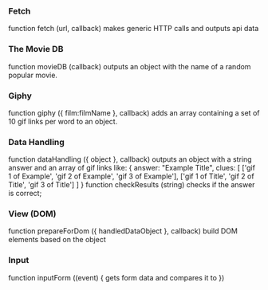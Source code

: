 
### Fetch

function fetch (url, callback) makes generic HTTP calls and outputs api data

### The Movie DB

function movieDB (callback) outputs an object with the name of a random popular movie.

### Giphy

function giphy ({ film:filmName }, callback) adds an array containing a set of 10 gif links per word to an object.

### Data Handling

function dataHandling ({ object }, callback) outputs an object with a string answer and an array of gif links like:
  {
    answer: "Example Title",
    clues: [
            ['gif 1 of Example', 'gif 2 of Example', 'gif 3 of Example'],
            ['gif 1 of Title', 'gif 2 of Title', 'gif 3 of Title']
           ]
  }
function checkResults (string) checks if the answer is correct;

### View (DOM)

function prepareForDom ({ handledDataObject }, callback) build DOM elements based on the object

### Input

function inputForm ((event) {
  gets form data and compares it to
  })
